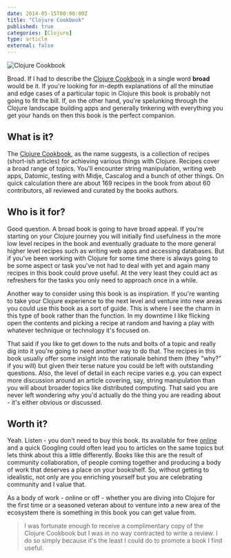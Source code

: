 ```yaml
---
date: 2014-05-15T00:00:00Z
title: "Clojure Cookbook"
published: true
categories: [Clojure]
type: article
external: false
---
```


![Clojure Cookbook](/images/blog/clojure_cookbook.png)

Broad.  If I had to describe the [Clojure Cookbook](http://clojure-cookbook.com/) in a single word __broad__ would be it.  If you're looking for in-depth explanations of all the minutiae and edge cases of a particular topic in Clojure this book is probably not going to fit the bill.  If, on the other hand, you're spelunking through the Clojure landscape building apps and generally tinkering with everything you get your hands on then this book is the perfect companion.

## What is it?

The [Clojure Cookbook](http://clojure-cookbook.com/), as the name suggests, is a collection of recipes (short-ish articles) for achieving various things with Clojure.  Recipes cover a broad range of topics.  You'll encounter string manipulation, writing web apps, Datomic, testing with Midje, Cascalog and a bunch of other things. On quick calculation there are about 169 recipes in the book from about 60 contributors, all reviewed and curated by the books authors.

## Who is it for?

Good question.  A broad book is going to have broad appeal.  If you're starting on your Clojure journey you will initially find usefulness in the more low level recipes in the book and eventually graduate to the more general higher level recipes such as writing web apps and accessing databases.  But if you've been working with Clojure for some time there is always going to be some aspect or task you've not had to deal with yet and again many recipes in this book could prove useful.  At the very least they could act as refreshers for the tasks you only need to approach once in a while.

Another way to consider using this book is as inspiration.  If you're wanting to take your Clojure experience to the next level and venture into new areas you could use this book as a sort of guide.  This is where I see the charm in this type of book rather than the function.  In my downtime I like flicking open the contents and picking a recipe at random and having a play with whatever technique or technology it's focused on.

That said if you like to get down to the nuts and bolts of a topic and really dig into it you're going to need another way to do that. The recipes in this book usually offer some insight into the rationale behind them (they "why?" if you will) but given their terse nature you could be left with outstanding questions.  Also, the level of detail in each recipe varies e.g. you can expect more discussion around an article covering, say, string manipulation than you will about broader topics like distributed computing.  That said you are never left wondering why you'd actually do the thing you are reading about - it's either obvious or discussed.

## Worth it?

Yeah. Listen - you don't need to buy this book.  Its available for free [online](https://github.com/clojure-cookbook/clojure-cookbook) and a quick Googling could often lead you to articles on the same topics but lets think about this a little differently.  Books like this are the result of community collaboration, of people coming together and producing a body of work that deserves a place on your bookshelf.  So, without getting to idealistic, not only are you enriching yourself but you are celebrating community and I value that.

As a body of work - online or off - whether you are diving into Clojure for the first time or a seasoned veteran about to venture into a new area of the ecosystem there is something in this book you can get value from.

> I was fortunate enough to receive a complimentary copy of the Clojure Cookbook but I was in no way contracted to write a review. I do so simply because it's the least I could do to promote a book I find useful.
